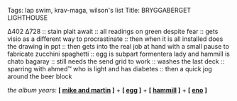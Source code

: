 Tags: lap swim, krav-maga, wilson's list
Title: BRYGGABERGET LIGHTHOUSE
  
∆402 ∆728 :: stain plait await :: all readings on green despite fear :: gets visio as a different way to procrastinate :: then when it is all installed does the drawing in ppt :: then gets into the real job at hand with a small pause to fabricate zucchini spaghetti :: egg is subpart formentera lady and hammill is chato bagaray :: still needs the send grid to work :: washes the last deck :: sparring with ahmed™ who is light and has diabetes :: then a quick jog around the beer block
  
_the album years:_ **[ [mike and martin](https://rateyourmusic.com/release/comp/m_j-harris-and-martyn-bates/murder-ballads-the-complete-collection/) ]** + **[ [egg](https://rateyourmusic.com/release/album/egg/the-civil-surface/) ]** + **[ [hammill](https://rateyourmusic.com/release/album/peter-hammill/in-camera/) ]** + **[ [eno](https://rateyourmusic.com/release/album/eno/taking-tiger-mountain-by-strategy/) ]**

